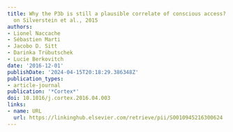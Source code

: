 ```yaml
---
title: Why the P3b is still a plausible correlate of conscious access? A commentary
  on Silverstein et al., 2015
authors:
- Lionel Naccache
- Sébastien Marti
- Jacobo D. Sitt
- Darinka Trübutschek
- Lucie Berkovitch
date: '2016-12-01'
publishDate: '2024-04-15T20:18:29.386348Z'
publication_types:
- article-journal
publication: '*Cortex*'
doi: 10.1016/j.cortex.2016.04.003
links:
- name: URL
  url: https://linkinghub.elsevier.com/retrieve/pii/S0010945216300624
---
```

